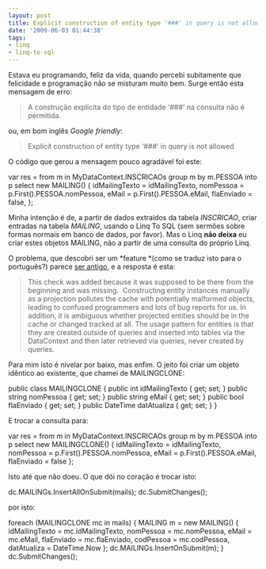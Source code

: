 ```yaml
---
layout: post
title: Explicit construction of entity type '###' in query is not allowed
date: '2009-06-03 01:44:38'
tags:
- linq
- linq-to-sql
---
```



Estava eu programando, feliz da vida, quando percebi subitamente que felicidade e programação não se misturam muito bem. Surge então esta mensagem de erro:

> A construção explícita do tipo de entidade ‘###’ na consulta não é permitida.

ou, em bom inglês *Google friendly*:

> Explicit construction of entity type ‘###’ in query is not allowed

O código que gerou a mensagem pouco agradável foi este:

var res = from m in MyDataContext.INSCRICAOs group m by m.PESSOA into p select new MAILING() { idMailingTexto = idMailingTexto, nomPessoa = p.First().PESSOA.nomPessoa, eMail = p.First().PESSOA.eMail, flaEnviado = false, };

Minha intenção é de, a partir de dados extraídos da tabela *INSCRICAO*, criar entradas na tabela *MAILING*, usando o Linq To SQL (sem sermões sobre formas normais em banco de dados, por favor). Mas o Linq **não deixa** eu criar estes objetos MAILING, não a partir de uma consulta do próprio Linq.

O problema, que descobri ser um *feature *(como se traduz isto para o português?) parece [ser antigo](http://social.msdn.microsoft.com/Forums/en-US/linqprojectgeneral/thread/1ce25da3-44c6-407d-8395-4c146930004b?prof=required), e a resposta é esta:

> This check was added because it was supposed to be there from the beginning and was missing.  Constructing entity instances manually as a projection pollutes the cache with potentially malformed objects, leading to confused programmers and lots of bug reports for us. In addition, it is ambiguous whether projected entities should be in the cache or changed tracked at all. The usage pattern for entities is that they are created outside of queries and inserted into tables via the DataContext and then later retrieved via queries, never created by queries.

Para mim isto é nivelar por baixo, mas enfim. O jeito foi criar um objeto idêntico ao existente, que chamei de MAILINGCLONE:

 public class MAILINGCLONE { public int idMailingTexto { get; set; } public string nomPessoa { get; set; } public string eMail { get; set; } public bool flaEnviado { get; set; } public DateTime datAtualiza { get; set; } }

E trocar a consulta para:

var res = from m in MyDataContext.INSCRICAOs group m by m.PESSOA into p select new MAILINGCLONE() { idMailingTexto = idMailingTexto, nomPessoa = p.First().PESSOA.nomPessoa, eMail = p.First().PESSOA.eMail, flaEnviado = false };

Isto até que não doeu. O que dói no coração é trocar isto:

 dc.MAILINGs.InsertAllOnSubmit(mails); dc.SubmitChanges();

por isto:

 foreach (MAILINGCLONE mc in mails) { MAILING m = new MAILING() { idMailingTexto = mc.idMailingTexto, nomPessoa = mc.nomPessoa, eMail = mc.eMail, flaEnviado = mc.flaEnviado, codPessoa = mc.codPessoa, datAtualiza = DateTime.Now }; dc.MAILINGs.InsertOnSubmit(m); } dc.SubmitChanges();



